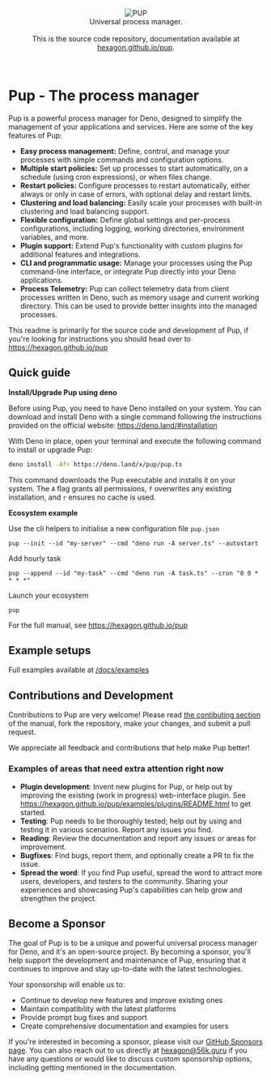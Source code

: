 <br>
<p align="center">
<img src="https://cdn.jsdelivr.net/gh/hexagon/pup@master/docs/resources/pup_dark.png" alt="PUP"><br>
Universal process manager.<br><br>
This is the source code repository, documentation available at <a href="https://hexagon.github.io/pup">hexagon.github.io/pup</a>.
</p>
<br>

# Pup - The process manager

Pup is a powerful process manager for Deno, designed to simplify the management of your applications and services. Here are some of the key features of Pup:

- **Easy process management:** Define, control, and manage your processes with simple commands and configuration options.
- **Multiple start policies:** Set up processes to start automatically, on a schedule (using cron expressions), or when files change.
- **Restart policies:** Configure processes to restart automatically, either always or only in case of errors, with optional delay and restart limits.
- **Clustering and load balancing:** Easily scale your processes with built-in clustering and load balancing support.
- **Flexible configuration:** Define global settings and per-process configurations, including logging, working directories, environment variables, and more.
- **Plugin support:** Extend Pup's functionality with custom plugins for additional features and integrations.
- **CLI and programmatic usage:** Manage your processes using the Pup command-line interface, or integrate Pup directly into your Deno applications.
- **Process Telemetry:** Pup can collect telemetry data from client processes written in Deno, such as memory usage and current working directory. This can be used to provide better insights into the managed processes.

This readme is primarily for the source code and development of Pup, if you're looking for instructions you should head over to <https://hexagon.github.io/pup>

## Quick guide 

**Install/Upgrade Pup using deno**

Before using Pup, you need to have Deno installed on your system. You can download and install Deno with a single command following the instructions provided on the official website:
<https://deno.land/#installation>

With Deno in place, open your terminal and execute the following command to install or upgrade Pup:

```bash
deno install -Afr https://deno.land/x/pup/pup.ts
```

This command downloads the Pup executable and installs it on your system. The `A` flag grants all permissions, `f` overwrites any existing installation, and `r` ensures no cache is used.

**Ecosystem example**

Use the cli helpers to initialise a new configuration file `pup.json`

`pup --init --id "my-server" --cmd "deno run -A server.ts" --autostart`

Add hourly task

`pup --append --id "my-task" --cmd "deno run -A task.ts" --cron "0 0 * * * *"`

Launch your ecosystem

`pup`

For the full manual, see <https://hexagon.github.io/pup>

## Example setups

Full examples available at [/docs/examples](/docs/examples)

## Contributions and Development

Contributions to Pup are very welcome! Please read [the contibuting section](https://hexagon.github.io/pup/contributing.html) of the manual, fork the repository, make your changes, and submit a pull
request.

We appreciate all feedback and contributions that help make Pup better!

### Examples of areas that need extra attention right now

- **Plugin development**: Invent new plugins for Pup, or help out by improving the existing (work in progress) web-interface plugin. See <https://hexagon.github.io/pup/examples/plugins/README.html> to
  get started.
- **Testing**: Pup needs to be thoroughly tested; help out by using and testing it in various scenarios. Report any issues you find.
- **Reading**: Review the documentation and report any issues or areas for improvement.
- **Bugfixes**: Find bugs, report them, and optionally create a PR to fix the issue.
- **Spread the word**: If you find Pup useful, spread the word to attract more users, developers, and testers to the community. Sharing your experiences and showcasing Pup's capabilities can help grow
  and strengthen the project.

## Become a Sponsor

The goal of Pup is to be a unique and powerful universal process manager for Deno, and it's an open-source project. By becoming a sponsor, you'll help support the development and maintenance of Pup,
ensuring that it continues to improve and stay up-to-date with the latest technologies.

Your sponsorship will enable us to:

- Continue to develop new features and improve existing ones
- Maintain compatibility with the latest platforms
- Provide prompt bug fixes and support
- Create comprehensive documentation and examples for users

If you're interested in becoming a sponsor, please visit our [GitHub Sponsors page](https://github.com/sponsors/hexagon). You can also reach out to us directly at <hexagon@56k.guru> if you have any
questions or would like to discuss custom sponsorship options, including getting mentioned in the documentation.
